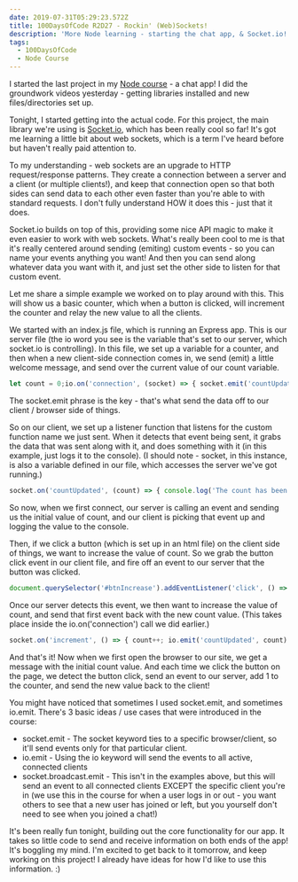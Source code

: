 ```yaml
---
date: 2019-07-31T05:29:23.572Z
title: 100DaysOfCode R2D27 - Rockin' (Web)Sockets!
description: 'More Node learning - starting the chat app, & Socket.io!'
tags:
  - 100DaysOfCode
  - Node Course
---
```

I started the last project in my [Node course](https://www.udemy.com/the-complete-nodejs-developer-course-2/) - a chat app! I did the groundwork videos yesterday - getting libraries installed and new files/directories set up.

Tonight, I started getting into the actual code. For this project, the main library we're using is [Socket.io](socket.io), which has been really cool so far! It's got me learning a little bit about web sockets, which is a term I've heard before but haven't really paid attention to. 

To my understanding - web sockets are an upgrade to HTTP request/response patterns. They create a connection between a server and a client (or multiple clients!), and keep that connection open so that both sides can send data to each other even faster than you're able to with standard requests. I don't fully understand HOW it does this - just that it does. 

Socket.io builds on top of this, providing some nice API magic to make it even easier to work with web sockets. What's really been cool to me is that it's really centered around sending (emiting) custom events - so you can name your events anything you want! And then you can send along whatever data you want with it, and just set the other side to listen for that custom event. 

Let me share a simple example we worked on to play around with this. This will show us a basic counter, which when a button is clicked, will increment the counter and relay the new value to all the clients.

We started with an index.js file, which is running an Express app. This is our server file (the io word you see is the variable that's set to our server, which socket.io is controlling). In this file, we set up a variable for a counter, and then when a new client-side connection comes in, we send (emit) a little welcome message, and send over the current value of our count variable. 

```js
let count = 0;io.on('connection', (socket) => { socket.emit('countUpdated', count); })
```

The socket.emit phrase is the key - that's what send the data off to our client / browser side of things. 

So on our client, we set up a listener function that listens for the custom function name we just sent. When it detects that event being sent, it grabs the data that was sent along with it, and does something with it (in this example, just logs it to the console). (I should note - socket, in this instance, is also a variable defined in our file, which accesses the server we've got running.)

```js
socket.on('countUpdated', (count) => { console.log('The count has been updated!', count) })
```

So now, when we first connect, our server is calling an event and sending us the initial value of count, and our client is picking that event up and logging the value to the console. 

Then, if we click a button (which is set up in an html file) on the client side of things, we want to increase the value of count. So we grab the button click event in our client file, and fire off an event to our server that the button was clicked. 

```js
document.querySelector('#btnIncrease').addEventListener('click', () => { socket.emit('increment') })
```

Once our server detects this event, we then want to increase the value of count, and send that first event back with the new count value. (This takes place inside the io.on('connection') call we did earlier.)

```js
socket.on('increment', () => { count++; io.emit('countUpdated', count) })
```

And that's it! Now when we first open the browser to our site, we get a message with the initial count value. And each time we click the button on the page, we detect the button click, send an event to our server, add 1 to the counter, and send the new value back to the client! 

You might have noticed that sometimes I used socket.emit, and sometimes io.emit. There's 3 basic ideas / use cases that were introduced in the course:

* socket.emit - The socket keyword ties to a specific browser/client, so it'll send events only for that particular client.
* io.emit - Using the io keyword will send the events to all active, connected clients
* socket.broadcast.emit - This isn't in the examples above, but this will send an event to all connected clients EXCEPT the specific client you're in (we use this in the course for when a user logs in or out - you want others to see that a new user has joined or left, but you yourself don't need to see when you joined a chat!)

It's been really fun tonight, building out the core functionality for our app. It takes so little code to send and receive information on both ends of the app! It's boggling my mind. I'm excited to get back to it tomorrow, and keep working on this project! I already have ideas for how I'd like to use this information. :)
